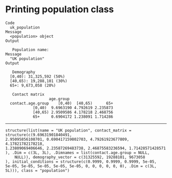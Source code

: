 # Printing population class

    Code
      uk_population
    Message
      <population> object
    Output
      
       Population name: 
    Message
      "UK population"
    Output
      
       Demography 
      [0,40): 31,325,592 (50%)
      [40,65): 19,288,101 (30%)
      65+: 9,673,058 (20%)
      
       Contact matrix 
                       age.group
      contact.age.group    [0,40)  [40,65)      65+
                [0,40)  9.6963190 4.792619 2.235873
                [40,65) 2.9509586 4.178218 2.468756
                65+     0.6904172 1.238091 1.714286

---

    structure(list(name = "UK population", contact_matrix = structure(c(9.69631901840491, 
    2.95095856108701, 0.690417159802703, 4.79261923677809, 4.17821782178218, 
    1.23809069406646, 2.23587269483738, 2.46875583236594, 1.71428571428571
    ), .Dim = c(3L, 3L), .Dimnames = list(contact.age.group = NULL, 
        NULL)), demography_vector = c(31325592, 19288101, 9673058
    ), initial_conditions = structure(c(0.9999, 0.9999, 0.9999, 5e-05, 
    5e-05, 5e-05, 5e-05, 5e-05, 5e-05, 0, 0, 0, 0, 0, 0), .Dim = c(3L, 
    5L))), class = "population")
